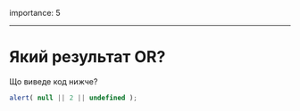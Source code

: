 importance: 5

---

# Який результат OR?

Що виведе код нижче?

```js
alert( null || 2 || undefined );
```


